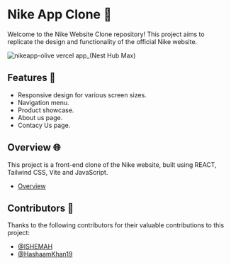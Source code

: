 # Nike App Clone 👟

Welcome to the Nike Website Clone repository! This project aims to replicate the design and functionality of the official Nike website.

![nikeapp-olive vercel app_(Nest Hub Max)](https://github.com/ISHEMAH/nikeapp/assets/121980393/7d8fcebf-2dda-440f-a9f4-3571b9efb512)

## Features 🚀

- Responsive design for various screen sizes.
- Navigation menu.
- Product showcase.
- About us page.
- Contacy Us page.

## Overview 🌐

This project is a front-end clone of the Nike website, built using REACT, Tailwind CSS, Vite and JavaScript.

- [Overview](https://nikeapp-olive.vercel.app/)

## Contributors 🌟

Thanks to the following contributors for their valuable contributions to this project:

- [@ISHEMAH](https://github.com/ISHEMAH)
- [@HashaamKhan19](https://github.com/HashaamKhan19)

